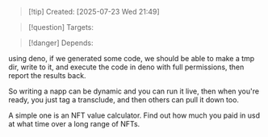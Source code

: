 
>[!tip] Created: [2025-07-23 Wed 21:49]

>[!question] Targets: 

>[!danger] Depends: 

using deno, if we generated some code, we should be able to make a tmp dir, write to it, and execute the code in deno with full permissions, then report the results back.

So writing a napp can be dynamic and you can run it live, then when you're ready, you just tag a transclude, and then others can pull it down too.

A simple one is an NFT value calculator.  Find out how much you paid in usd at what time over a long range of NFTs.